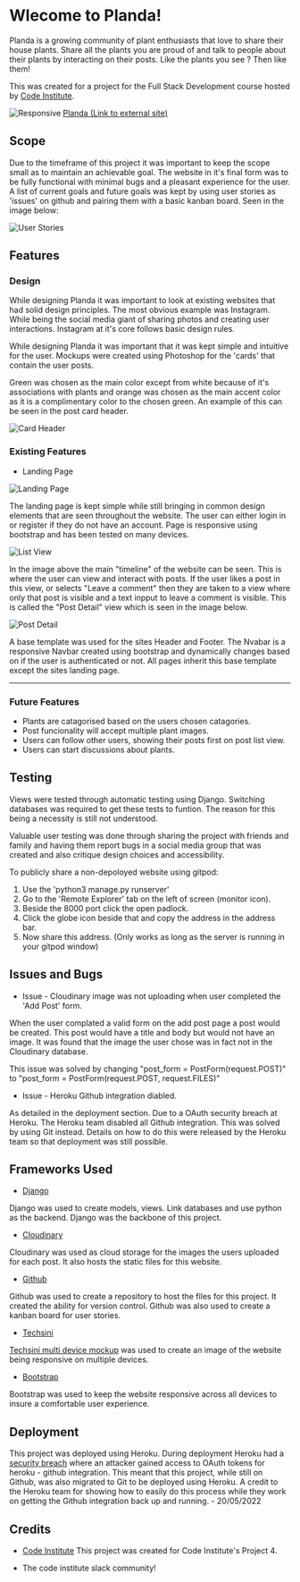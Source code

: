 
# Wlecome to Planda!
Planda is a growing community of plant enthusiasts that love to share their house plants. 
Share all the plants you are proud of and talk to people about their plants by interacting on their posts. 
Like the plants you see ? Then like them!

This was created for a project for the Full Stack Development course hosted by [Code Institute](https://codeinstitute.net/ie/5-day-coding-challenge/?utm_term=code%20institute&utm_campaign=CI+-+IRL+-+Search+-+Brand&utm_source=adwords&utm_medium=ppc&hsa_acc=8983321581&hsa_cam=14304747355&hsa_grp=128775288209&hsa_ad=539453915484&hsa_src=g&hsa_tgt=kwd-319867646331&hsa_kw=code%20institute&hsa_mt=e&hsa_net=adwords&hsa_ver=3&gclid=Cj0KCQiAzMGNBhCyARIsANpUkzORRe5o1VJJG9_EwnX2Oxn-ftPjCcE-f8G-M0uOoLartu-8DkXRH5YaAozNEALw_wcB).


![Responsive](https://raw.githubusercontent.com/DazHaze/PlantGram/main/media/responsive.png)
[Planda (Link to external site)](https://plantgram-2022.herokuapp.com/)


## Scope

Due to the timeframe of this project it was important to keep the scope small as to maintain an achievable goal. The website in it's final form was to be fully functional with minimal bugs and a pleasant experience for the user. A list of current goals and future goals was kept by using user stories as 'issues' on github and pairing them with a basic kanban board. Seen in the image below:

![User Stories](https://raw.githubusercontent.com/DazHaze/PlantGram/main/media/user_stories.png)


## Features

### **Design**


While designing Planda it was important to look at existing websites that had solid design principles. The most obvious example was Instagram. While being the social media giant of sharing photos and creating user interactions. Instagram at it's core follows basic design rules.

While designing Planda it was important that it was kept simple and intuitive for the user. Mockups were created using Photoshop for the 'cards' that contain the user posts.

Green was chosen as the main color except from white because of it's associations with plants and orange was chosen as the main accent color as it is a complimentary color to the chosen green. An example of this can be seen in the post card header.

![Card Header](https://raw.githubusercontent.com/DazHaze/PlantGram/main/media/post_header.png)

### **Existing Features**

* Landing Page

![Landing Page](https://raw.githubusercontent.com/DazHaze/PlantGram/main/media/Landing-page.png)

The landing page is kept simple while still bringing in common design elements that are seen throughout the website. The user can either login in or register if they do not have an account. Page is responsive using bootstrap and has been tested on many devices.

![List View](https://raw.githubusercontent.com/DazHaze/PlantGram/main/media/list_view.png)

In the image above the main "timeline" of the website can be seen. This is where the user can view and interact with posts. If the user likes a post in this view, or selects "Leave a comment" then they are taken to a view where only that post is visible and a text inpput to leave a comment is visible. This is called the "Post Detail" view which is seen in the image below.

![Post Detail](https://raw.githubusercontent.com/DazHaze/PlantGram/main/media/post_detail.png)

A base template was used for the sites Header and Footer. The Nvabar is a responsive Navbar created using bootstrap and dynamically changes based on if the user is authenticated or not. All pages inherit this base template except the sites landing page.

----


### **Future Features**

* Plants are catagorised based on the users chosen catagories.
* Post funcionality will accept multiple plant images.
* Users can follow other users, showing their posts first on post list view.
* Users can start discussions about plants.

## Testing

  Views were tested through automatic testing using Django. Switching databases was required to get these tests to funtion. The reason for this being a necessity is still not understood.

  Valuable user testing was done through sharing the project with friends and family and having them report bugs in a social media group that was created and also critique design choices and accessibility.

  To publicly share a non-depoloyed website using gitpod:

  1. Use the 'python3 manage.py runserver'
  2. Go to the 'Remote Explorer' tab on the left of screen (monitor icon).
  3. Beside the 8000 port click the open padlock.
  4. Click the globe icon beside that and copy the address in the address bar.
  5. Now share this address. (Only works as long as the server is running in your gitpod window)

## Issues and Bugs

* Issue - Cloudinary image was not uploading when user completed the 'Add Post' form.

When the user complated a valid form on the add post page a post would be created. This post would have a title and body but would not have an image. It was found that the image the user chose was in fact not in the Cloudinary database.

This issue was solved by changing "post_form = PostForm(request.POST)" to "post_form = PostForm(request.POST, request.FILES)"

* Issue - Heroku Github integration diabled.

As detailed in the deployment section. Due to a OAuth security breach at Heroku. The Heroku team disabled all Github integration. This was solved by using Git instead. Details on how to do this were released by the Heroku team so that deployment was still possible.



## Frameworks Used

* [Django](https://www.djangoproject.com/)

Django was used to create models, views. Link databases and use python as the backend. Django was the backbone of this project.

* [Cloudinary](https://cloudinary.com/documentation/image_video_and_file_upload?utm_source=google&utm_medium=cpc&utm_campaign=Goog_Ent_Srch_PM_NonBrand_ROW&utm_content=591997517453&utm_term=&utm_id=8120040125&gclid=Cj0KCQjw-JyUBhCuARIsANUqQ_IUPR1MKKLwDhv7DBvwHl9XIn1isfAGhTDXyjLtx-6sZuigj8t3TL4aAs3kEALw_wcB)

Cloudinary was used as cloud storage for the images the users uploaded for each post. It also hosts the static files for this website.

* [Github](https://github.com/)

Github was used to create a repository to host the files for this project. It created the ability for version control. Github was also used to create a kanban board for user stories.

* [Techsini](https://techsini.com/)

[Techsini multi device mockup](https://techsini.com/multi-mockup/index.php) was used to create an image of the website being responsive on multiple devices.

* [Bootstrap](https://getbootstrap.com/)

Bootstrap was used to keep the website responsive across all devices to insure a comfortable user experience.




## Deployment
This project was deployed using Heroku. During deployment Heroku had a [security breach](https://blog.heroku.com/github-integration-update) where an attacker gained access to OAuth tokens for heroku - github integration. This meant that this project, while still on Github, was also migrated to Git to be deployed using Heroku. A credit to the Heroku team for showing how to easily do this process while they work on getting the Github integration back up and running. - 20/05/2022


## Credits
* [Code Institute](https://codeinstitute.net/all-access-coding-challenge/?utm_term=code%20institute&utm_campaign=CI+-+IRL+-+Search+-+Brand&utm_source=adwords&utm_medium=ppc&hsa_acc=8983321581&hsa_cam=14304747355&hsa_grp=128775288209&hsa_ad=539453915484&hsa_src=g&hsa_tgt=kwd-319867646331&hsa_kw=code%20institute&hsa_mt=e&hsa_net=adwords&hsa_ver=3&gclid=CjwKCAiAv_KMBhAzEiwAs-rX1PXOCAky8yjljHzgvSnccpkyUOvNLVGMuzG11t86weTdFdPiTfNHHhoCFuwQAvD_BwE) This project was created for Code Institute's Project 4.

* The code institute slack community!
